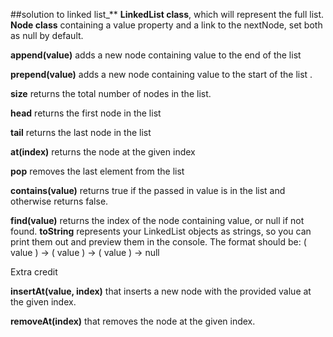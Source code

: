 ##solution to linked list_**
**LinkedList class**, which will represent the full list.
**Node class** containing a value property and a link to the nextNode, set both as null by default. 

**append(value)** adds a new node containing value to the end of the list  

**prepend(value)** adds a new node containing value to the start of the list .

**size** returns the total number of nodes in the list.

**head** returns the first node in the list

**tail** returns the last node in the list

**at(index)** returns the node at the given index

**pop** removes the last element from the list

**contains(value)** returns true if the passed in value is in the list and otherwise returns false.

**find(value)** returns the index of the node containing value, or null if not found.
**toString** represents your LinkedList objects as strings, so you can print them out and preview them in the console. The format should be: ( value ) -> ( value ) -> ( value ) -> null

Extra credit

**insertAt(value, index)** that inserts a new node with the provided value at the given index.

**removeAt(index)** that removes the node at the given index.
